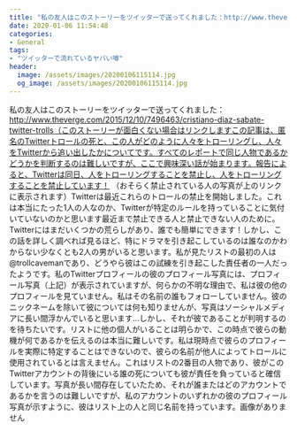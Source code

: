 ```yaml
---
title: "私の友人はこのストーリーをツイッターで送ってくれました：http://www.theverge.com/2015/12/10/7496463/cristiano-diaz-sabate-twitter-trolls（このストーリーが面白くない場合はリンクしますこの記事は、匿名のTwitterトロールの死と、この人がどのように人々をトローリングし、人々をTwitterから追い出したかについてです。"
date: 2020-01-06 11:54:48
categories:
- General
tags:
- "ツイッターで流れているヤバい噂"
header:
  image: /assets/images/20200106115114.jpg
  og_image: /assets/images/20200106115114.jpg
---
```


私の友人はこのストーリーをツイッターで送ってくれました：http://www.theverge.com/2015/12/10/7496463/cristiano-diaz-sabate-twitter-trolls（このストーリーが面白くない場合はリンクしますこの記事は、匿名のTwitterトロールの死と、この人がどのように人々をトローリングし、人々をTwitterから追い出したかについてです。すべてのレポートで同じ人物であるかどうかを判断するのは難しいですが、ここで興味深い話が始まります。報告によると、Twitterは同日、人をトローリングすることを禁止し、人をトローリングすることを禁止しています！ （おそらく禁止されている人の写真が上のリンクに表示されます）Twitterは最近これらのトロールの禁止を開始しました。これは本当にたった1人の人なのか、Twitterが特定のルールを持っていることに気付いていないのかと思います最近まで禁止できる人と禁止できない人のために。 Twitterにはまだいくつかの荒らしがあり、誰でも簡単にできます！しかし、この話を詳しく調べれば見るほど、特にドラマを引き起こしているのは誰なのかわからない少なくとも2人の男がいると思います。私が見たリストの最初の人は@trollcavemanであり、どうやら彼はこの試練を引き起こした責任者の一人だったようです。私のTwitterプロフィールの彼のプロフィール写真には、プロフィール写真（上記）が表示されていますが、何らかの不明な理由で、私は彼の他のプロフィールを見ていません。私はその名前の誰もフォローしていません。彼のニックネームを除いて彼については何も知りませんが、写真はソーシャルメディアに長い間浮かんでいると思います…しかし、それが彼であることが判明するのを待ちたいです。リストに他の個人がいることは明らかで、この時点で彼らの動機が何であるかを伝えるのは本当に難しいです。私は現時点で彼らのプロフィールを実際に特定することはできないので、彼らの名前が他人によってトロールに使用されているとは言えません。これはリストの2番目の人物であり、彼がこのTwitterアカウントの背後にいる誰の死についても彼が責任を負っていると確信しています。写真が長い間存在していたため、それが誰またはどのアカウントであるかを言うのは難しいですが、私のアカウントのいずれかの彼のプロフィール写真が示すように、彼はリスト上の人と同じ名前を持っています。画像がありません
